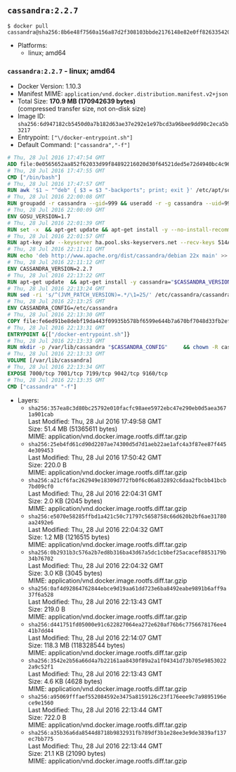 ## `cassandra:2.2.7`

```console
$ docker pull cassandra@sha256:8b6e48f7560a156a87d2f308103bbde2176148e82e0ff826335420a27c9da67c
```

-	Platforms:
	-	linux; amd64

### `cassandra:2.2.7` - linux; amd64

-	Docker Version: 1.10.3
-	Manifest MIME: `application/vnd.docker.distribution.manifest.v2+json`
-	Total Size: **170.9 MB (170942639 bytes)**  
	(compressed transfer size, not on-disk size)
-	Image ID: `sha256:6d947182cb5450d0a7b182d63ae37e292e1e97bcd3a96bee9dd90c2eca5b3217`
-	Entrypoint: `["\/docker-entrypoint.sh"]`
-	Default Command: `["cassandra","-f"]`

```dockerfile
# Thu, 28 Jul 2016 17:47:54 GMT
ADD file:0e0565652aa852f62033d99f84892216020d30f64521ded5e72d4940bc4c9697 in /
# Thu, 28 Jul 2016 17:47:55 GMT
CMD ["/bin/bash"]
# Thu, 28 Jul 2016 17:47:57 GMT
RUN awk '$1 ~ "^deb" { $3 = $3 "-backports"; print; exit }' /etc/apt/sources.list > /etc/apt/sources.list.d/backports.list
# Thu, 28 Jul 2016 22:00:08 GMT
RUN groupadd -r cassandra --gid=999 && useradd -r -g cassandra --uid=999 cassandra
# Thu, 28 Jul 2016 22:00:09 GMT
ENV GOSU_VERSION=1.7
# Thu, 28 Jul 2016 22:01:39 GMT
RUN set -x 	&& apt-get update && apt-get install -y --no-install-recommends ca-certificates wget && rm -rf /var/lib/apt/lists/* 	&& wget -O /usr/local/bin/gosu "https://github.com/tianon/gosu/releases/download/$GOSU_VERSION/gosu-$(dpkg --print-architecture)" 	&& wget -O /usr/local/bin/gosu.asc "https://github.com/tianon/gosu/releases/download/$GOSU_VERSION/gosu-$(dpkg --print-architecture).asc" 	&& export GNUPGHOME="$(mktemp -d)" 	&& gpg --keyserver ha.pool.sks-keyservers.net --recv-keys B42F6819007F00F88E364FD4036A9C25BF357DD4 	&& gpg --batch --verify /usr/local/bin/gosu.asc /usr/local/bin/gosu 	&& rm -r "$GNUPGHOME" /usr/local/bin/gosu.asc 	&& chmod +x /usr/local/bin/gosu 	&& gosu nobody true 	&& apt-get purge -y --auto-remove ca-certificates wget
# Thu, 28 Jul 2016 22:01:57 GMT
RUN apt-key adv --keyserver ha.pool.sks-keyservers.net --recv-keys 514A2AD631A57A16DD0047EC749D6EEC0353B12C
# Thu, 28 Jul 2016 22:11:11 GMT
RUN echo 'deb http://www.apache.org/dist/cassandra/debian 22x main' >> /etc/apt/sources.list.d/cassandra.list
# Thu, 28 Jul 2016 22:11:12 GMT
ENV CASSANDRA_VERSION=2.2.7
# Thu, 28 Jul 2016 22:13:22 GMT
RUN apt-get update 	&& apt-get install -y cassandra="$CASSANDRA_VERSION" 	&& rm -rf /var/lib/apt/lists/*
# Thu, 28 Jul 2016 22:13:24 GMT
RUN sed -ri 's/^(JVM_PATCH_VERSION)=.*/\1=25/' /etc/cassandra/cassandra-env.sh
# Thu, 28 Jul 2016 22:13:25 GMT
ENV CASSANDRA_CONFIG=/etc/cassandra
# Thu, 28 Jul 2016 22:13:30 GMT
COPY file:fe6ed91be8debf19da443f09935b578bf6599e644b7a670bf7048d33fb2efa9e in /docker-entrypoint.sh
# Thu, 28 Jul 2016 22:13:31 GMT
ENTRYPOINT &{["/docker-entrypoint.sh"]}
# Thu, 28 Jul 2016 22:13:33 GMT
RUN mkdir -p /var/lib/cassandra "$CASSANDRA_CONFIG" 	&& chown -R cassandra:cassandra /var/lib/cassandra "$CASSANDRA_CONFIG" 	&& chmod 777 /var/lib/cassandra "$CASSANDRA_CONFIG"
# Thu, 28 Jul 2016 22:13:33 GMT
VOLUME [/var/lib/cassandra]
# Thu, 28 Jul 2016 22:13:34 GMT
EXPOSE 7000/tcp 7001/tcp 7199/tcp 9042/tcp 9160/tcp
# Thu, 28 Jul 2016 22:13:35 GMT
CMD ["cassandra" "-f"]
```

-	Layers:
	-	`sha256:357ea8c3d80bc25792e010facfc98aee5972ebc47e290eb0d5aea3671a901cab`  
		Last Modified: Thu, 28 Jul 2016 17:49:58 GMT  
		Size: 51.4 MB (51365611 bytes)  
		MIME: application/vnd.docker.image.rootfs.diff.tar.gzip
	-	`sha256:25eb4fd61cd90d2207ae74300d5d7d1aeb22ae1afc4a3f87ee87f4454e309453`  
		Last Modified: Thu, 28 Jul 2016 17:50:42 GMT  
		Size: 220.0 B  
		MIME: application/vnd.docker.image.rootfs.diff.tar.gzip
	-	`sha256:a21cf6fac262949e18309d772fb0f6c06a832892c6daa2fbcbb41bcb7bd09cf0`  
		Last Modified: Thu, 28 Jul 2016 22:04:31 GMT  
		Size: 2.0 KB (2045 bytes)  
		MIME: application/vnd.docker.image.rootfs.diff.tar.gzip
	-	`sha256:e5070e58285ffbd1a421c50c71797c5658758c66d620b2bf6ae31780aa2492e6`  
		Last Modified: Thu, 28 Jul 2016 22:04:32 GMT  
		Size: 1.2 MB (1216515 bytes)  
		MIME: application/vnd.docker.image.rootfs.diff.tar.gzip
	-	`sha256:0b2931b3c576a2b7ed8b316ba43d67a5dc1cbbef25acacef8853179b34b76702`  
		Last Modified: Thu, 28 Jul 2016 22:04:32 GMT  
		Size: 3.0 KB (3045 bytes)  
		MIME: application/vnd.docker.image.rootfs.diff.tar.gzip
	-	`sha256:0af4d92864762844ebce9d19aa61dd723e6ba8492eabe9891b6aff9a37f6a528`  
		Last Modified: Thu, 28 Jul 2016 22:13:43 GMT  
		Size: 219.0 B  
		MIME: application/vnd.docker.image.rootfs.diff.tar.gzip
	-	`sha256:d441751fd05000e91c622827064ea272e620af76b6c7756678176ee441b7dd44`  
		Last Modified: Thu, 28 Jul 2016 22:14:07 GMT  
		Size: 118.3 MB (118328544 bytes)  
		MIME: application/vnd.docker.image.rootfs.diff.tar.gzip
	-	`sha256:3542e2b56a66d4a7b22161aa8430f89a2a1f04341d73b705e98530222a9c52f1`  
		Last Modified: Thu, 28 Jul 2016 22:13:43 GMT  
		Size: 4.6 KB (4628 bytes)  
		MIME: application/vnd.docker.image.rootfs.diff.tar.gzip
	-	`sha256:a95069fffaef552084592e3475a8159126c23f176eee9c7a9895196ece9e1560`  
		Last Modified: Thu, 28 Jul 2016 22:13:44 GMT  
		Size: 722.0 B  
		MIME: application/vnd.docker.image.rootfs.diff.tar.gzip
	-	`sha256:a35b36a6da8544d8718b9832931fb789df3b1e28ee3e9de3839af137ec7bb775`  
		Last Modified: Thu, 28 Jul 2016 22:13:44 GMT  
		Size: 21.1 KB (21090 bytes)  
		MIME: application/vnd.docker.image.rootfs.diff.tar.gzip
